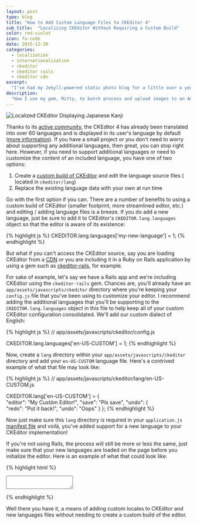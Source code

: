 ```yaml
---
layout: post
type: blog
title: "How to Add Custom Language Files to CKEditor 4"
sub_title:  "Localizing CKEditor Without Requiring a Custom Build"
color: red-violet
icon: fa-code
date: 2015-12-30
categories:
  - localization
  - internationalization
  - ckeditor
  - ckeditor rails
  - ckeditor cdn
excerpt:
  "I've had my Jekyll-powered static photo blog for a little over a year now and I really appreciate the control it gives me over my photographs.  What I didn't enjoy so much, however, was resizing them and uploading them to one of my AWS S3 buckets for hosting to display them on the blog.  That's where mitty comes in."
description:
  "How I use my gem, Mitty, to batch process and upload images to an Amazon S3 bucket for use on my Jekyll-powered photo blog."
---
```


<div><img src="https://s3.amazonaws.com/stuff.downey.io/images/localized-ckeditor.png" alt="Localized CKEditor Displaying Japanese Kanji"></div>

Thanks to its [active community](https://www.transifex.com/ckeditor/ckeditor/), the CKEditor 4 has already been translated into over 60 languages and is displayed in its user's language by default ([more information](http://docs.ckeditor.com/#!/guide/dev_uilanguage)).  If you have a small project or you don't need to worry about supporting any additional languages, then great, you can stop right here.  However, if you need to support additional languages or need to customize the content of an included language, you have one of two options:

1. Create a [custom build of CKEditor](http://ckeditor.com/builder) and edit the language source files ( located in `ckeditor/lang`)
2. Replace the existing language data with your own at run time

Go with the first option if you can.  There are a number of benefits to using a custom build of CKEditor (smaller footprint, more streamlined editor, etc.) and editing / adding language files is a breeze.  If you do add a new language, just be sure to add it to CKEditor's `CKEDITOR.lang.languages` object so that the editor is aware of its existence:

{% highlight js %}
CKEDITOR.lang.languages['my-new-language'] = 1;
{% endhighlight %}

But what if you can't access the CKEditor source, say you are loading CKEditor from a [CDN](https://cdn.ckeditor.com/) or you are including it in a Ruby on Rails application by using a gem such as [ckeditor-rails](https://github.com/tsechingho/ckeditor-rails), for example.

For sake of example, let's say we have a Rails app and we're including CKEditor using the `ckeditor-rails` gem.  Chances are, you'll already have an `app/assets/javascripts/ckeditor` directory where you're keeping your `config.js` file that you've been using to customize your editor.  I recommend adding the additional languages that you'll be supporting to the `CKEDITOR.lang.languages` object in this file to help keep all of your custom CKEditor configuration consolidated.  We'll add our custom dialect of English:

{% highlight js %}
// app/assets/javascripts/ckeditor/config.js

CKEDITOR.lang.languages['en-US-CUSTOM'] = 1;
{% endhighlight %}

Now, create a `lang` directory within your `app/assets/javascripts/ckeditor` directory and add your `en-US-CUSTOM` language file.  Here's a contrived example of what that file may look like:

{% highlight js %}
// app/assets/javascripts/ckeditor/lang/en-US-CUSTOM.js

CKEDITOR.lang['en-US-CUSTOM'] = {  
  "editor": "My Custöm Editor!",
  "save": "Pls save",
  "undo": {  
    "redo": "Put it back!",
    "undo": "Oops"
  }
};
{% endhighlight %}

Now just make sure this `lang` directory is required in your `application.js` [manifest file](http://guides.rubyonrails.org/asset_pipeline.html#manifest-files-and-directives) and voilà, you've added support for a new language to your CKEditor implementation!

If you're not using Rails, the process will still be more or less the same, just make sure that your new languages are loaded on the page before you initialize the editor.  Here is an example of what that could look like:

{% highlight html %}
<!DOCTYPE html>
<html>
  <head>
    <meta charset="utf-8">
    <title>My Localized CKEditor</title>
    <script src="https://cdn.ckeditor.com/4.5.6/basic/ckeditor.js"></script>
    <script src="https://assets.example.com/ckeditor/config.js"></script>
    <script src="https://assets.example.com/ckeditor/lang/en-US-CUSTOM.js"></script>
  </head>

  <body>
    <form>
      <textarea name="localized-editor"></textarea>
    </form>
    <script>
        CKEDITOR.replace('localized-editor');
    </script>
  </body>
</html>
{% endhighlight %}

Well there you have it, a means of adding custom locales to CKEditor and new languages files without needing to create a custom build of the editor.
